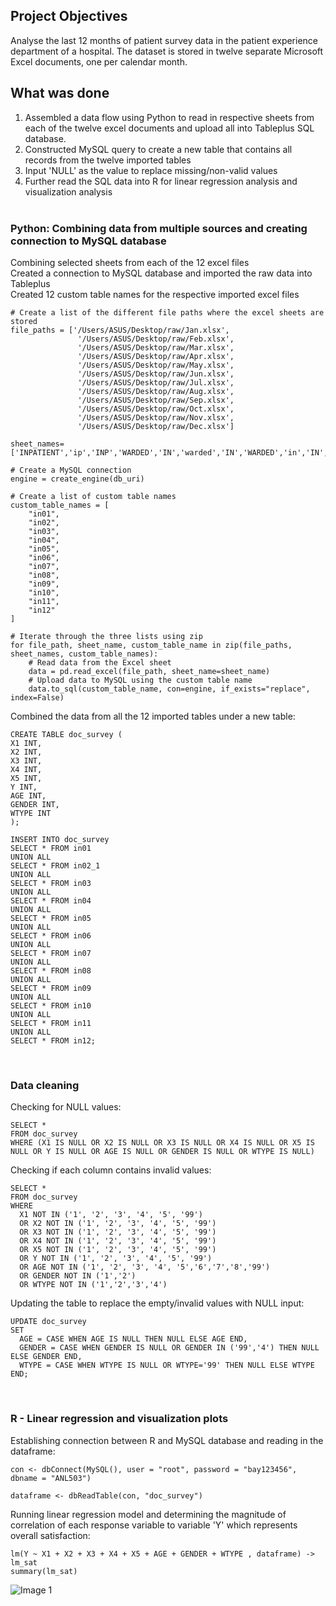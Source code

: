 ## Project Objectives
Analyse the last 12 months of patient survey data in the patient experience department of a hospital. The dataset is stored in twelve separate Microsoft Excel documents, one per calendar month. <br> 

## What was done
1) Assembled a data flow using Python to read in respective sheets from each of the twelve excel documents and upload all into Tableplus SQL database.
2) Constructed MySQL query to create a new table that contains all records from the twelve imported tables
3) Input 'NULL' as the value to replace missing/non-valid values
4) Further read the SQL data into R for linear regression analysis and visualization analysis <br> <br>

### Python: Combining data from multiple sources and creating connection to MySQL database

Combining selected sheets from each of the 12 excel files <br>
Created a connection to MySQL database and imported the raw data into Tableplus <br>
Created 12 custom table names for the respective imported excel files
```
# Create a list of the different file paths where the excel sheets are stored
file_paths = ['/Users/ASUS/Desktop/raw/Jan.xlsx',
               '/Users/ASUS/Desktop/raw/Feb.xlsx',
               '/Users/ASUS/Desktop/raw/Mar.xlsx',
               '/Users/ASUS/Desktop/raw/Apr.xlsx',
               '/Users/ASUS/Desktop/raw/May.xlsx',
               '/Users/ASUS/Desktop/raw/Jun.xlsx',
               '/Users/ASUS/Desktop/raw/Jul.xlsx',
               '/Users/ASUS/Desktop/raw/Aug.xlsx',
               '/Users/ASUS/Desktop/raw/Sep.xlsx',
               '/Users/ASUS/Desktop/raw/Oct.xlsx',
               '/Users/ASUS/Desktop/raw/Nov.xlsx',
               '/Users/ASUS/Desktop/raw/Dec.xlsx']

sheet_names=['INPATIENT','ip','INP','WARDED','IN','warded','IN','WARDED','in','IN','InP','Inpatient']

# Create a MySQL connection
engine = create_engine(db_uri)

# Create a list of custom table names
custom_table_names = [
    "in01",
    "in02",
    "in03",
    "in04",
    "in05",
    "in06",
    "in07",
    "in08",
    "in09",
    "in10",
    "in11",
    "in12"
]

# Iterate through the three lists using zip
for file_path, sheet_name, custom_table_name in zip(file_paths, sheet_names, custom_table_names):
    # Read data from the Excel sheet
    data = pd.read_excel(file_path, sheet_name=sheet_name) 
    # Upload data to MySQL using the custom table name
    data.to_sql(custom_table_name, con=engine, if_exists="replace", index=False)
```

Combined the data from all the 12 imported tables under a new table:
```
CREATE TABLE doc_survey (
X1 INT,
X2 INT,
X3 INT,
X4 INT,
X5 INT,
Y INT,
AGE INT,
GENDER INT,
WTYPE INT
);

INSERT INTO doc_survey
SELECT * FROM in01
UNION ALL
SELECT * FROM in02_1
UNION ALL
SELECT * FROM in03
UNION ALL
SELECT * FROM in04
UNION ALL
SELECT * FROM in05
UNION ALL
SELECT * FROM in06
UNION ALL
SELECT * FROM in07
UNION ALL
SELECT * FROM in08
UNION ALL
SELECT * FROM in09
UNION ALL
SELECT * FROM in10
UNION ALL
SELECT * FROM in11
UNION ALL
SELECT * FROM in12;
```
<br>

### Data cleaning

Checking for NULL values:
```
SELECT *
FROM doc_survey
WHERE (X1 IS NULL OR X2 IS NULL OR X3 IS NULL OR X4 IS NULL OR X5 IS NULL OR Y IS NULL OR AGE IS NULL OR GENDER IS NULL OR WTYPE IS NULL)
```

Checking if each column contains invalid values:
```
SELECT *
FROM doc_survey
WHERE
  X1 NOT IN ('1', '2', '3', '4', '5', '99')
  OR X2 NOT IN ('1', '2', '3', '4', '5', '99')
  OR X3 NOT IN ('1', '2', '3', '4', '5', '99')
  OR X4 NOT IN ('1', '2', '3', '4', '5', '99')
  OR X5 NOT IN ('1', '2', '3', '4', '5', '99')
  OR Y NOT IN ('1', '2', '3', '4', '5', '99')
  OR AGE NOT IN ('1', '2', '3', '4', '5','6','7','8','99')
  OR GENDER NOT IN ('1','2')
  OR WTYPE NOT IN ('1','2','3','4')
```

Updating the table to replace the empty/invalid values with NULL input:
```
UPDATE doc_survey
SET
  AGE = CASE WHEN AGE IS NULL THEN NULL ELSE AGE END,
  GENDER = CASE WHEN GENDER IS NULL OR GENDER IN ('99','4') THEN NULL ELSE GENDER END,
  WTYPE = CASE WHEN WTYPE IS NULL OR WTYPE='99' THEN NULL ELSE WTYPE END;
```
<br>

### R - Linear regression and visualization plots

Establishing connection between R and MySQL database and reading in the dataframe:
```
con <- dbConnect(MySQL(), user = "root", password = "bay123456", dbname = "ANL503")

dataframe <- dbReadTable(con, "doc_survey")
```

Running linear regression model and determining the magnitude of correlation of each response variable to variable 'Y' which represents overall satisfaction:
```
lm(Y ~ X1 + X2 + X3 + X4 + X5 + AGE + GENDER + WTYPE , dataframe) -> lm_sat
summary(lm_sat)
```
![Image 1](https://github.com/bayyangjie/Data-Wrangling/blob/main/Images/regression.png?raw=true)






